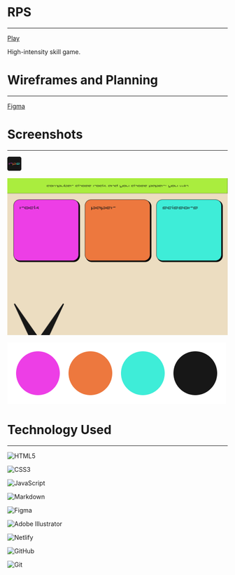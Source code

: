 # RPS

---

[Play](https://tombeadie-rps.netlify.app/)

High-intensity skill game.

# Wireframes and Planning

---

[Figma](https://www.figma.com/file/u0oyvbgAlEYkPcqOI4Ifzv/RPS?type=design&node-id=0%3A1&mode=design&t=5Kjx1JUTBR8GPNME-1)

# Screenshots

---

![Favicon](./images/favicon.ico)

![Gameboard](./images/rps-ui.png)

![Pallette](./images/palete.png)


# Technology Used

---

![HTML5](https://a11ybadges.com/badge?logo=html5)

![CSS3](https://a11ybadges.com/badge?logo=css3)

![JavaScript](https://a11ybadges.com/badge?logo=javascript)

![Markdown](![Markdown](https://a11ybadges.com/badge?logo=markdown))

![Figma](https://a11ybadges.com/badge?logo=figma)

![Adobe Illustrator](https://a11ybadges.com/badge?logo=adobeillustrator)

![Netlify](https://a11ybadges.com/badge?logo=netlify)

![GitHub](https://a11ybadges.com/badge?logo=github)

![Git](![Git](https://a11ybadges.com/badge?logo=git))
